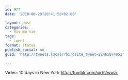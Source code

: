 ```yaml
---
id: 977
date: '2010-08-29T20:41:58+02:00'

layout: post
categories:
  - Vis ma vie
tags:
  - tweet
format: status
publish_social: no
guid: 'http://tweets.local/?birdsite_tweet=22465874952'

---
```


Video: 10 days in New York http://tumblr.com/xjrh2wwzr